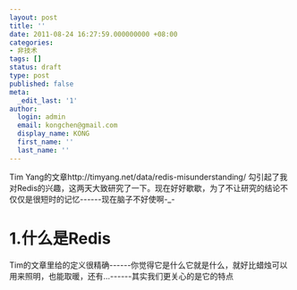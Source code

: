 ```yaml
---
layout: post
title: ''
date: 2011-08-24 16:27:59.000000000 +08:00
categories:
- 非技术
tags: []
status: draft
type: post
published: false
meta:
  _edit_last: '1'
author:
  login: admin
  email: kongchen@gmail.com
  display_name: KONG
  first_name: ''
  last_name: ''
---
```

Tim Yang的文章http://timyang.net/data/redis-misunderstanding/ 勾引起了我对Redis的兴趣，这两天大致研究了一下。现在好好歇歇，为了不让研究的结论不仅仅是很短时的记忆------现在脑子不好使啊-\_-

# 1.什么是Redis

Tim的文章里给的定义很精确------你觉得它是什么它就是什么，就好比蜡烛可以用来照明，也能取暖，还有...------其实我们更关心的是它的特点